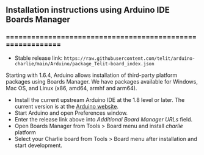 ## Installation instructions using Arduino IDE Boards Manager
### ==========================================================

- Stable release link: `https://raw.githubusercontent.com/telit/arduino-charlie/main/Arduino/package_Telit-board_index.json`

Starting with 1.6.4, Arduino allows installation of third-party platform packages using Boards Manager. We have packages available for Windows, Mac OS, and Linux (x86, amd64, armhf and arm64).

- Install the current upstream Arduino IDE at the 1.8 level or later. The current version is at the [Arduino website](http://www.arduino.cc/en/main/software).
- Start Arduino and open Preferences window.
- Enter the release link above into *Additional Board Manager URLs* field. 
- Open Boards Manager from Tools > Board menu and install *charlie* platform
- Select your Charlie board from Tools > Board menu after installation and start development.
